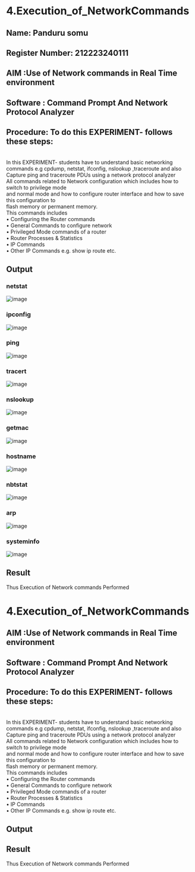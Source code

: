 # 4.Execution_of_NetworkCommands
## Name: Panduru somu
## Register Number: 212223240111
## AIM :Use of Network commands in Real Time environment
## Software : Command Prompt And Network Protocol Analyzer
## Procedure: To do this EXPERIMENT- follows these steps:
<BR>
In this EXPERIMENT- students have to understand basic networking commands e.g cpdump, netstat, ifconfig, nslookup ,traceroute and also Capture ping and traceroute PDUs using a network protocol analyzer 
<BR>
All commands related to Network configuration which includes how to switch to privilege mode
<BR>
and normal mode and how to configure router interface and how to save this configuration to
<BR>
flash memory or permanent memory.
<BR>
This commands includes
<BR>
• Configuring the Router commands
<BR>
• General Commands to configure network
<BR>
• Privileged Mode commands of a router 
<BR>
• Router Processes & Statistics
<BR>
• IP Commands
<BR>
• Other IP Commands e.g. show ip route etc.
<BR>

## Output
### netstat
![image](https://github.com/user-attachments/assets/f3693fac-a45d-41f6-b2dc-58778181069d)
### ipconfig
![image](https://github.com/user-attachments/assets/955c274e-45a0-4df2-adb1-4d3922e0fd01)
### ping
![image](https://github.com/user-attachments/assets/21792e45-bb65-4dbb-8dd3-27519c84e634)
### tracert
![image](https://github.com/user-attachments/assets/d4f9e6e4-6749-4998-80b5-5e4b4e6aab41)
### nslookup
![image](https://github.com/user-attachments/assets/ef5c2473-21bf-4a7e-813a-1eba4e3ea359)
### getmac
![image](https://github.com/user-attachments/assets/1f54046f-9d1a-48a0-8ed3-8c3d4bae57c1)
### hostname
![image](https://github.com/user-attachments/assets/36ee7292-b5dc-4228-9c87-b534e2cd6323)
### nbtstat
![image](https://github.com/user-attachments/assets/9975a41a-2c82-4d87-a4ab-9ba4f18c0f70)
### arp
![image](https://github.com/user-attachments/assets/a5239235-263c-4f07-b14f-add8fe0cdd25)
### systeminfo
![image](https://github.com/user-attachments/assets/7d0b2cdf-386a-404f-9746-fe9fb9a9c60d)

## Result
Thus Execution of Network commands Performed 
# 4.Execution_of_NetworkCommands
## AIM :Use of Network commands in Real Time environment
## Software : Command Prompt And Network Protocol Analyzer
## Procedure: To do this EXPERIMENT- follows these steps:
<BR>
In this EXPERIMENT- students have to understand basic networking commands e.g cpdump, netstat, ifconfig, nslookup ,traceroute and also Capture ping and traceroute PDUs using a network protocol analyzer 
<BR>
All commands related to Network configuration which includes how to switch to privilege mode
<BR>
and normal mode and how to configure router interface and how to save this configuration to
<BR>
flash memory or permanent memory.
<BR>
This commands includes
<BR>
• Configuring the Router commands
<BR>
• General Commands to configure network
<BR>
• Privileged Mode commands of a router 
<BR>
• Router Processes & Statistics
<BR>
• IP Commands
<BR>
• Other IP Commands e.g. show ip route etc.
<BR>

## Output

## Result
Thus Execution of Network commands Performed 
